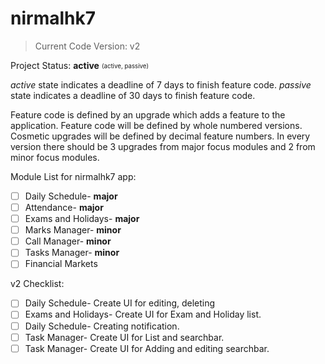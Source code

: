 # nirmalhk7

> Current Code Version: v2

Project Status: **active**
<sub><sup>(active, passive)</sup></sub>

*active* state indicates a deadline of 7 days to finish feature code.
*passive* state indicates a deadline of 30 days to finish feature code.

Feature code is defined by an upgrade which adds a feature to the application. Feature code will be defined by whole numbered versions.
Cosmetic upgrades will be defined by decimal feature numbers.
In every version there should be 3 upgrades from major focus modules and 2 from minor focus modules.

Module List for nirmalhk7 app:
- [ ] Daily Schedule- **major**
- [ ] Attendance- **major**
- [ ] Exams and Holidays- **major**
- [ ] Marks Manager- **minor**
- [ ] Call Manager- **minor**
- [ ] Tasks Manager- **minor**
- [ ] Financial Markets

v2 Checklist:
- [ ] Daily Schedule- Create UI for editing, deleting
- [ ] Exams and Holidays- Create UI for Exam and Holiday list.
- [ ] Daily Schedule- Creating notification.
- [ ] Task Manager- Create UI for List and searchbar.
- [ ] Task Manager- Create UI for Adding and editing searchbar.
